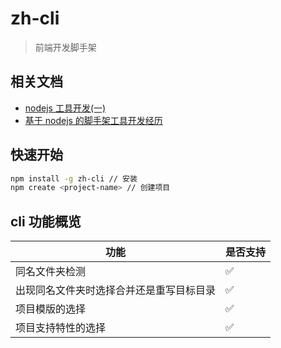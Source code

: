 # zh-cli

> 前端开发脚手架

## 相关文档

- [nodejs 工具开发(一)](https://zhuanlan.zhihu.com/p/40223877)
- [基于 nodejs 的脚手架工具开发经历](https://zhuanlan.zhihu.com/p/31988855)

## 快速开始

```bash
npm install -g zh-cli // 安装
npm create <project-name> // 创建项目
```

## cli 功能概览

| 功能                                     | 是否支持 |
| ---------------------------------------- | -------- |
| 同名文件夹检测                           | ✅       |
| 出现同名文件夹时选择合并还是重写目标目录 | ✅       |
| 项目模版的选择                           | ✅       |
| 项目支持特性的选择                       | ✅       |
